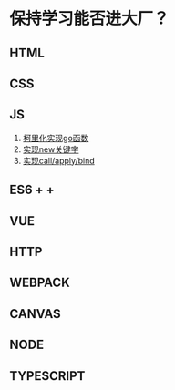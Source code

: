 # 保持学习能否进大厂？

## HTML

## CSS

## JS
1. [柯里化实现go函数](./docs/js/curryGo.md)
2. [实现new关键字](./docs/js/new.md)
3. [实现call/apply/bind](./docs/js/call_apply_bind.md)

## ES6 + +

## VUE

## HTTP

## WEBPACK

## CANVAS

## NODE

## TYPESCRIPT